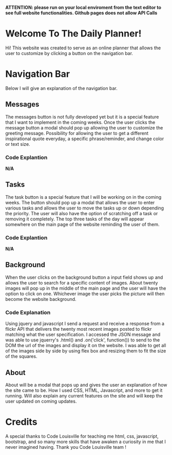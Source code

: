 **ATTENTION: please run on your local enviroment from the text editor to see full website functionalities. Github pages does not allow API Calls**
# Welcome To The Daily Planner!

Hi! This website was created to serve as an online planner that allows the user to customize by clicking a button on the navigation bar.

# Navigation Bar

Below I will give an explanation of the navigation bar. 

## Messages

The messages button is not fully developed yet but it is a special feature that I want to implement in the coming weeks. Once the user clicks the message button a modal should pop up allowing the user to customize the greeting message. Possibility for allowing the user to get a different inspirational quote everyday, a specific phrase/reminder, and change color or text size.

### Code Explantion
**N/A**

## Tasks

The task button is a special feature that I will be working on in the coming weeks. The button should pop up a modal that allows the user to enter various tasks and allows the user to move the tasks up or down depending the priority. The user will also have the option of scratching off a task or removing it completely. The top three tasks of the day will appear somewhere on the main page of the website reminding the user of them.

### Code Explantion
**N/A**

## Background

When the user clicks on the background button a input field shows up and allows the user to search for a specific content of images. About twenty images will pop up in the middle of the main page and the user will have the option to click on one. Whichever image the user picks the picture will then become the website background.

### Code Explanation
Using jquery and javascript I send a request and receive a response from a flickr API 
that delivers the twenty most recent images posted to flickr matching what the user specification. I accessed the JSON message and was able to use jquerry's .html() and .on('click', function()) to send to the DOM the url of the images and display it on the website. 
I was able to get all of the images side by side by using flex box and resizing them to fit the size of the squares.
## About
About will be a modal that pops up and gives the user an explanation of how the site came to be. How I used CSS, HTML, Javascript, and more to get it running. Will also explain any current features on the site and will keep the user updated on coming updates.

# Credits
A special thanks to Code Louisville for teaching me html, css, javascript, bootstrap, and so many more skills that have awaken a curiosity in me that I never imagined having. Thank you Code Louisville team !
